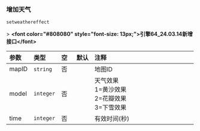 ### 增加天气

`setweathereffect`

&gt; **&lt;font color="#808080" style="font-size: 13px;"&gt;引擎64_24.03.14新增接口&lt;/font&gt;**

| 参数  | 类型      | 空   | 默认 | 注释                                               |
| :---- | :-------- | :--- | :--- | :------------------------------------------------- |
| mapID | `string`  | 否   |      | 地图ID                                             |
| model | `integer` | 否   |      | 天气效果<br />1=黄沙效果<br />2=花瓣效果<br />3=下雪效果 |
| time  | `integer` | 否   |      | 有效时间(秒)                                       |

